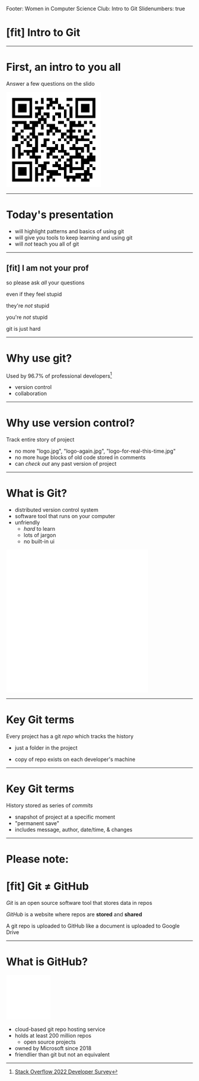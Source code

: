 Footer: Women in Computer Science Club: Intro to Git
Slidenumbers: true

# [fit] Intro to Git

---

# First, an intro to you all

Answer a few questions on the slido 

![inline 150%](QRcode.png)

---

# Today's presentation

- will highlight patterns and basics of using git
- will give you tools to keep learning and using git
- will *not* teach you all of git

---

## [fit] I am not your prof

so please ask *all* your questions

even if they feel stupid

they're *not* stupid

you're *not* stupid

git is just hard


---

# Why use git?

Used by 96.7% of professional developers[^1]

- version control
- collaboration

[^1]: [Stack Overflow 2022 Developer Survey](https://survey.stackoverflow.co/2022/#version-control-version-control-system-prof)

---

# Why use version control?

Track entire story of project

- no more "logo.jpg", "logo-again.jpg", "logo-for-real-this-time.jpg"
- no more huge blocks of old code stored in comments
- can *check out* any past version of project 

---

# What is Git?

- distributed version control system
- software tool that runs on your computer
- unfriendly
    - *hard* to learn
    - lots of jargon
    - no built-in ui

![right 80%](Git-Icon-White.png)

---

# Key Git terms

Every project has a git *repo* which tracks the history

- just a folder in the project

- copy of repo exists on each developer's machine

---

# Key Git terms

History stored as series of *commits*

- snapshot of project at a specific moment
- "permanent save"
- includes message, author, date/time, & changes

---

# Please note:

# [fit] Git ≠ GitHub

*Git* is an open source software tool that stores data in repos

*GitHub* is a website where repos are **stored** and **shared**

A git repo is uploaded to GitHub like a document is uploaded to Google Drive

---

# What is GitHub?

![right 220%](GitHub-Mark-Light-120px-plus.png)

- cloud-based git repo hosting service
- holds at least 200 million repos
    - open source projects
- owned by Microsoft since 2018
- friendlier than git but not an equivalent
